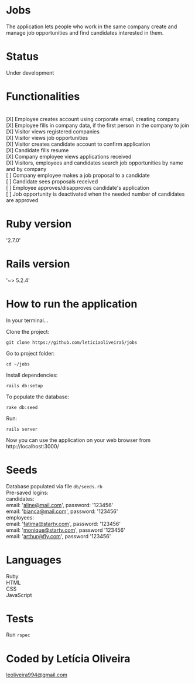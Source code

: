 <h1> Jobs </h1>

The application lets people who work in the same company create and manage job opportunities and find candidates interested in them.

<h1> Status </h1>

Under development

<h1>Functionalities</h1>

<br> [X] Employee creates account using corporate email, creating company
<br> [X] Employee fills in company data, if the first person in the company to join
<BR> [X] Visitor views registered companies
<br> [X] Visitor views job opportunities
<br> [X] Visitor creates candidate account to confirm application
<br> [X] Candidate fills resume
<br> [X] Company employee views applications received
<br> [X] Visitors, employees and candidates search job opportunities by name and by company
<br> [ ] Company employee makes a job proposal to a candidate
<br> [ ] Candidate sees proposals received
<br> [ ] Employee approves/disapproves candidate's application
<br> [ ] Job opportunity is deactivated when the needed number of candidates are approved

<h1>Ruby version</h1>

'2.7.0'

<h1>Rails version</h1>

'~> 5.2.4'

<h1>How to run the application</h1>

In your terminal...<br>

Clone the project:

<p><code>git clone https://github.com/leticiaoliveira5/jobs</code></p>

Go to project folder:

<p><code>cd ~/jobs</code></p>

Install dependencies:

<p><code>rails db:setup</code></p>

To populate the database:

<p><code>rake db:seed</code></p>

Run:

<p><code>rails server</code></p>

Now you can use the application on your web browser from http://localhost:3000/

<h1>Seeds</h1>

Database populated via file <code>db/seeds.rb</code>
<br>Pre-saved logins:
<br>candidates:
<br>email: 'aline@mail.com', password: '123456'
<br>email: 'bianca@mail.com', password: '123456'
<br>employees:
<br>email: 'fatima@startv.com', password: '123456'
<br>email: 'monique@startv.com', password '123456'
<br>email: 'arthur@fly.com', password '123456'

<h1>Languages</h1>

Ruby 
<br>HTML 
<br>CSS 
<br>JavaScript 

<h1>Tests</h1>

Run <code>rspec</code>


<h1>Coded by Letícia Oliveira</h1>

leoliveira994@gmail.com